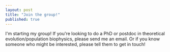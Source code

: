 ```yaml
---
layout: post
title: "Join the group!"
published: true
---
```


I'm starting my group! 
If you're looking to do a PhD or postdoc in theoretical evolution/population biophysics,
please send me an email. 
Or if you know someone who might be interested, please tell them to get in touch!
